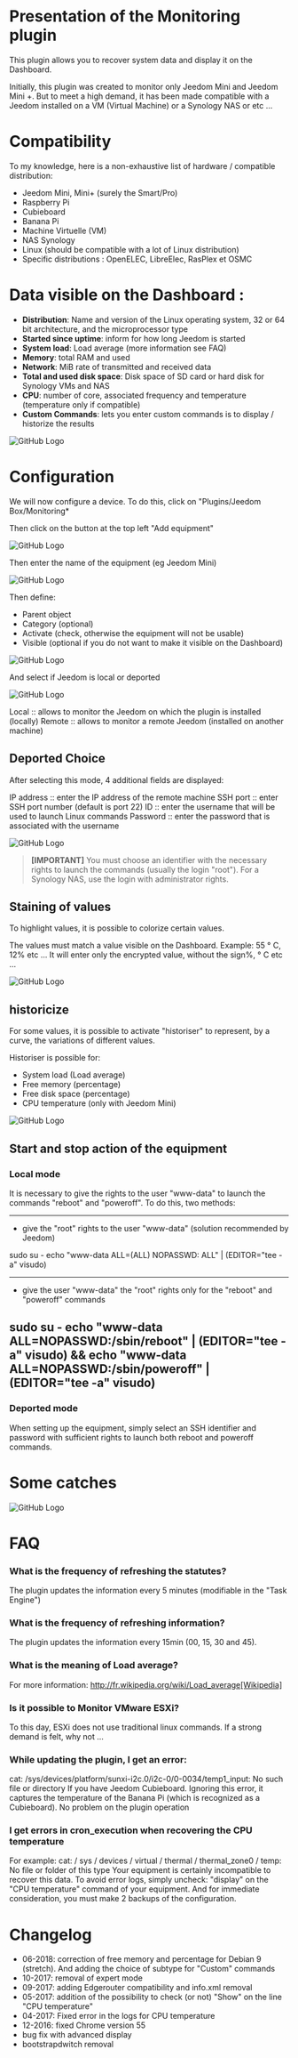 # Presentation of the Monitoring plugin

This plugin allows you to recover system data and display it on the Dashboard.

Initially, this plugin was created to monitor only Jeedom Mini and Jeedom Mini +. But to meet a high demand, it has been made compatible with a Jeedom installed on a VM (Virtual Machine) or a Synology NAS or etc ...

# Compatibility

To my knowledge, here is a non-exhaustive list of hardware / compatible distribution:

- Jeedom Mini, Mini+ (surely the Smart/Pro)
- Raspberry Pi
- Cubieboard
- Banana Pi
- Machine Virtuelle (VM)
- NAS Synology
- Linux (should be compatible with a lot of Linux distribution)
- Specific distributions : OpenELEC, LibreElec, RasPlex et OSMC

# Data visible on the Dashboard :

- **Distribution**: Name and version of the Linux operating system, 32 or 64 bit architecture, and the microprocessor type
- **Started since uptime**: inform for how long Jeedom is started
- **System load**: Load average (more information see FAQ)
- **Memory**: total RAM and used
- **Network**: MiB rate of transmitted and received data
- **Total and used disk space**: Disk space of SD card or hard disk for Synology VMs and NAS
- **CPU**: number of core, associated frequency and temperature (temperature only if compatible)
- **Custom Commands**: lets you enter custom commands is to display / historize the results

![GitHub Logo](/../images/Monitoring.png)

# Configuration

We will now configure a device. To do this, click on "Plugins/Jeedom Box/Monitoring*

Then click on the button at the top left "Add equipment"

![GitHub Logo](/../images/Monitoring1.png)

Then enter the name of the equipment (eg Jeedom Mini)

![GitHub Logo](/monitoring/images/Monitoring2.png)

Then define:

- Parent object
- Category (optional)
- Activate (check, otherwise the equipment will not be usable)
- Visible (optional if you do not want to make it visible on the Dashboard)

![GitHub Logo](/../images/Monitoring3.png)

And select if Jeedom is local or deported

![GitHub Logo](/../images/Monitoring9.png)

Local :: allows to monitor the Jeedom on which the plugin is installed (locally)
Remote :: allows to monitor a remote Jeedom (installed on another machine)

## Deported Choice
After selecting this mode, 4 additional fields are displayed:

IP address :: enter the IP address of the remote machine
SSH port :: enter SSH port number (default is port 22)
ID :: enter the username that will be used to launch Linux commands
Password :: enter the password that is associated with the username

![GitHub Logo](/../images/Monitoring4.png)

> **[IMPORTANT]**
> You must choose an identifier with the necessary rights to launch the commands (usually the login "root").
> For a Synology NAS, use the login with administrator rights.

## Staining of values
To highlight values, it is possible to colorize certain values.

The values must match a value visible on the Dashboard. Example: 55 ° C, 12% etc ... It will enter only the encrypted value, without the sign%, ° C etc ...

![GitHub Logo](/../images/Monitoring5.png)

## historicize
For some values, it is possible to activate "historiser" to represent, by a curve, the variations of different values.

Historiser is possible for:

- System load (Load average)
- Free memory (percentage)
- Free disk space (percentage)
- CPU temperature (only with Jeedom Mini)

![GitHub Logo](/../images/Monitoring6.png)

## Start and stop action of the equipment

### Local mode

It is necessary to give the rights to the user "www-data" to launch the commands "reboot" and "poweroff". To do this, two methods:

----
- give the "root" rights to the user "www-data" (solution recommended by Jeedom)

sudo su -
echo "www-data ALL=(ALL) NOPASSWD: ALL" | (EDITOR="tee -a" visudo)

----
- give the user "www-data" the "root" rights only for the "reboot" and "poweroff" commands

sudo su -
echo "www-data ALL=NOPASSWD:/sbin/reboot" | (EDITOR="tee -a" visudo) && echo "www-data ALL=NOPASSWD:/sbin/poweroff" | (EDITOR="tee -a" visudo)
----

### Deported mode

When setting up the equipment, simply select an SSH identifier and password with sufficient rights to launch both reboot and poweroff commands.

# Some catches
![GitHub Logo](/../images/Monitoring8.png)

# FAQ
### What is the frequency of refreshing the statutes?
The plugin updates the information every 5 minutes (modifiable in the "Task Engine")

### What is the frequency of refreshing information?
The plugin updates the information every 15min (00, 15, 30 and 45).

### What is the meaning of Load average?
For more information: http://fr.wikipedia.org/wiki/Load_average[Wikipedia]

### Is it possible to Monitor VMware ESXi?
To this day, ESXi does not use traditional linux commands. If a strong demand is felt, why not ...

### While updating the plugin, I get an error:
cat: /sys/devices/platform/sunxi-i2c.0/i2c-0/0-0034/temp1_input: No such file or directory
If you have Jeedom Cubieboard. Ignoring this error, it captures the temperature of the Banana Pi (which is recognized as a Cubieboard).
No problem on the plugin operation

### I get errors in cron_execution when recovering the CPU temperature
For example: cat: / sys / devices / virtual / thermal / thermal_zone0 / temp: No file or folder of this type
Your equipment is certainly incompatible to recover this data. To avoid error logs, simply uncheck: "display" on the "CPU temperature" command of your equipment.
And for immediate consideration, you must make 2 backups of the configuration.

# Changelog
- 06-2018: correction of free memory and percentage for Debian 9 (stretch). And adding the choice of subtype for "Custom" commands
- 10-2017: removal of expert mode
- 09-2017: adding Edgerouter compatibility and info.xml removal
- 05-2017: addition of the possibility to check (or not) "Show" on the line "CPU temperature"
- 04-2017: Fixed error in the logs for CPU temperature
- 12-2016: fixed Chrome version 55
- bug fix with advanced display
- bootstrapdwitch removal
